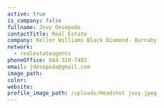 ```yaml
---
active: true
is_company: false
fullname: Jovy Desepeda
contactTitle: Real Estate
company: Keller Williams Black Diamond- Burnaby
network:
  - realestateagents
phoneOffice: 604-319-7482
email: jdesepeda@gmail.com
image_path:
color:
website:
profile_image_path: /uploads/Headshot jovy.jpeg
---
```

